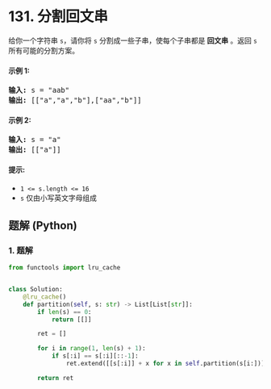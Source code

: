 # 131. 分割回文串
给你一个字符串 `s`，请你将 `s` 分割成一些子串，使每个子串都是 **回文串** 。返回 `s` 所有可能的分割方案。

#### 示例 1:
<pre>
<strong>输入:</strong> s = "aab"
<strong>输出:</strong> [["a","a","b"],["aa","b"]]
</pre>

#### 示例 2:
<pre>
<strong>输入:</strong> s = "a"
<strong>输出:</strong> [["a"]]
</pre>

#### 提示:
* `1 <= s.length <= 16`
* `s` 仅由小写英文字母组成

## 题解 (Python)

### 1. 题解
```Python
from functools import lru_cache


class Solution:
    @lru_cache()
    def partition(self, s: str) -> List[List[str]]:
        if len(s) == 0:
            return [[]]

        ret = []

        for i in range(1, len(s) + 1):
            if s[:i] == s[:i][::-1]:
                ret.extend([[s[:i]] + x for x in self.partition(s[i:])])

        return ret
```
